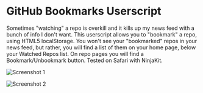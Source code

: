 # GitHub Bookmarks Userscript #

Sometimes "watching" a repo is overkill and it kills up my news feed with a bunch of info I don't want. This userscript allows you to "bookmark" a repo, using HTML5 localStorage. You won't see your "bookmarked" repos in your news feed, but rather, you will find a list of them on your home page, below your Watched Repos list. On repo pages you will find a Bookmark/Unbookmark button. Tested on Safari with NinjaKit.

![Screenshot 1](http://f.cl.ly/items/1B0l063I1s101Y211C32/Screen%20shot%202011-07-26%20at%2010.31.05%20AM.png)

![Screenshot 2](http://f.cl.ly/items/1B0l063I1s101Y211C32/Screen%20shot%202011-07-26%20at%2010.31.45%20AM.png)